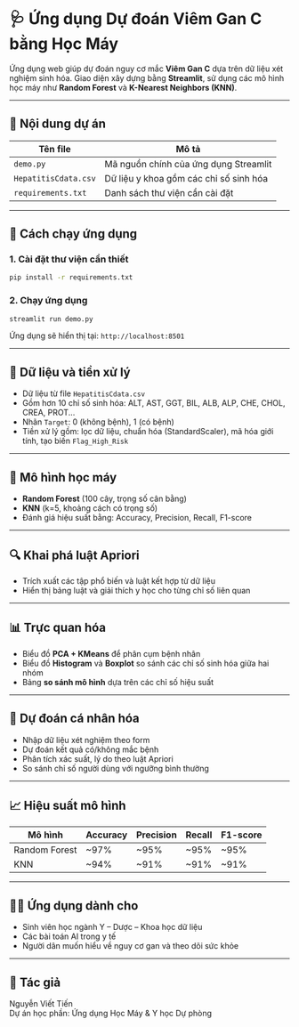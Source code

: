 
# 🩺 Ứng dụng Dự đoán Viêm Gan C bằng Học Máy

Ứng dụng web giúp dự đoán nguy cơ mắc **Viêm Gan C** dựa trên dữ liệu xét nghiệm sinh hóa. Giao diện xây dựng bằng **Streamlit**, sử dụng các mô hình học máy như **Random Forest** và **K-Nearest Neighbors (KNN)**.

---

## 📂 Nội dung dự án

| Tên file              | Mô tả                                                |
|-----------------------|------------------------------------------------------|
| `demo.py`             | Mã nguồn chính của ứng dụng Streamlit               |
| `HepatitisCdata.csv`  | Dữ liệu y khoa gồm các chỉ số sinh hóa              |
| `requirements.txt`    | Danh sách thư viện cần cài đặt                      |

---

## 🚀 Cách chạy ứng dụng

### 1. Cài đặt thư viện cần thiết

```bash
pip install -r requirements.txt
```

### 2. Chạy ứng dụng

```bash
streamlit run demo.py
```

Ứng dụng sẽ hiển thị tại: `http://localhost:8501`

---

## 🧪 Dữ liệu và tiền xử lý

- Dữ liệu từ file `HepatitisCdata.csv`
- Gồm hơn 10 chỉ số sinh hóa: ALT, AST, GGT, BIL, ALB, ALP, CHE, CHOL, CREA, PROT...
- Nhãn `Target`: 0 (không bệnh), 1 (có bệnh)
- Tiền xử lý gồm: lọc dữ liệu, chuẩn hóa (StandardScaler), mã hóa giới tính, tạo biến `Flag_High_Risk`

---

## 🧠 Mô hình học máy

- **Random Forest** (100 cây, trọng số cân bằng)
- **KNN** (k=5, khoảng cách có trọng số)
- Đánh giá hiệu suất bằng: Accuracy, Precision, Recall, F1-score

---

## 🔍 Khai phá luật Apriori

- Trích xuất các tập phổ biến và luật kết hợp từ dữ liệu
- Hiển thị bảng luật và giải thích y học cho từng chỉ số liên quan

---

## 📊 Trực quan hóa

- Biểu đồ **PCA + KMeans** để phân cụm bệnh nhân
- Biểu đồ **Histogram** và **Boxplot** so sánh các chỉ số sinh hóa giữa hai nhóm
- Bảng **so sánh mô hình** dựa trên các chỉ số hiệu suất

---

## 🧬 Dự đoán cá nhân hóa

- Nhập dữ liệu xét nghiệm theo form
- Dự đoán kết quả có/không mắc bệnh
- Phân tích xác suất, lý do theo luật Apriori
- So sánh chỉ số người dùng với ngưỡng bình thường

---

## 📈 Hiệu suất mô hình

| Mô hình         | Accuracy | Precision | Recall | F1-score |
|-----------------|----------|-----------|--------|----------|
| Random Forest   | ~97%     | ~95%      | ~95%   | ~95%     |
| KNN             | ~94%     | ~91%      | ~91%   | ~91%     |

---

## 🧑‍⚕️ Ứng dụng dành cho

- Sinh viên học ngành Y – Dược – Khoa học dữ liệu
- Các bài toán AI trong y tế
- Người dân muốn hiểu về nguy cơ gan và theo dõi sức khỏe

---

## 👤 Tác giả

Nguyễn Viết Tiến  
Dự án học phần: Ứng dụng Học Máy & Y học Dự phòng  
